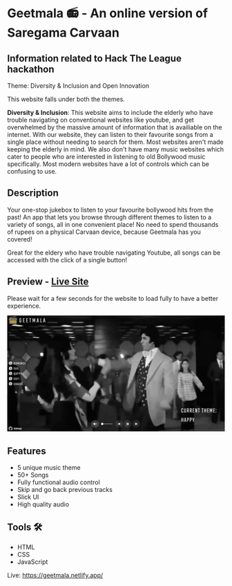 # Geetmala 📻 - An online version of Saregama Carvaan

## Information related to Hack The League hackathon
Theme: Diversity & Inclusion and Open Innovation

This website falls under both the themes. 

**Diversity & Inclusion**: This website aims to include the elderly who have trouble navigating on conventional websites like youtube, and get overwhelmed
by the massive amount of information that is availiable on the internet. With our website, they can listen to their favourite songs from a single place without needing to search for them. Most websites aren't made keeping the elderly in mind. We also don't have many music websites which cater to people who
are interested in listening to old Bollywood music specifically. Most modern websites have a lot of controls which can be confusing to use.


## Description
Your one-stop jukebox to listen to your favourite bollywood hits from the past!
An app that lets you browse through different themes to listen to a variety of songs,
all in one convenient place!
No need to spend thousands of rupees on a physical Carvaan device,
because Geetmala has you covered!

Great for the eldery who have trouble navigating Youtube,
all songs can be accessed with the click of a single button!

## Preview - [Live Site](https://geetmala.netlify.app/)

Please wait for a few seconds for the website to load fully to have a better experience.

<img alt="Geetmala-Play" src="https://github.com/RosaliaSL/Geetmala/blob/main/screenshots/Geetmala-play.png">

## Features  

- 5 unique music theme 
- 50+ Songs
- Fully functional audio control 
- Skip and go back previous tracks 
- Slick UI
- High quality audio 

## Tools 🛠️

- HTML
- CSS
- JavaScript

Live: https://geetmala.netlify.app/
